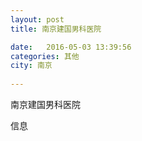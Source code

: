 ```yaml
--- 
layout: post 
title: 南京建国男科医院

date:   2016-05-03 13:39:56 
categories: 其他  
city: 南京
  
--- 
```

   
南京建国男科医院

信息

